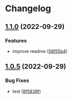 # Changelog

## [1.1.0](https://github.com/brandturbo/eslint-plugin/compare/v1.0.5...v1.1.0) (2022-09-29)


### Features

* improve readme ([58f55b4](https://github.com/brandturbo/eslint-plugin/commit/58f55b4fea60d100410573762c3e472b4248e332))

## [1.0.5](https://github.com/brandturbo/eslint-plugin/compare/v1.0.4...v1.0.5) (2022-09-29)


### Bug Fixes

* test ([8f5838f](https://github.com/brandturbo/eslint-plugin/commit/8f5838f6fba288d24605c19a774e06cc8e410d19))

